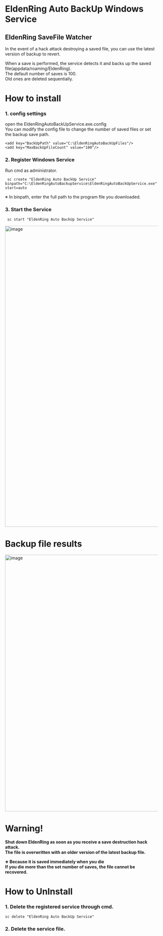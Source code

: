 # EldenRing Auto BackUp Windows Service

## EldenRing SaveFile Watcher
In the event of a hack attack destroying a saved file, you can use the latest version of backup to revert.  


When a save is performed, the service detects it and backs up the saved file(appdata/roaming/EldenRing).  
The default number of saves is 100.  
Old ones are deleted sequentially.  


# How to install
### 1. config settings
  open the EldenRingAutoBackUpService.exe.config  
  You can modify the config file to change the number of saved files or set the backup save path.  
  
  ~~~ 
  <add key="BackUpPath" value="C:\EldenRingAutoBackUpFiles"/>
  <add key="MaxBackUpFileCount" value="100"/>
  ~~~


### 2. Register Windows Service  

  Run cmd as administrator.  
  >   
     sc create "EldenRing Auto BackUp Service" binpath="C:\EldenRingAutoBackupService\EldenRingAutoBackUpService.exe" start=auto
  
   ※ In binpath, enter the full path to the program file you downloaded.

### 3. Start the Service  

  > 
     sc start "EldenRing Auto BackUp Service"  
     
     
   <img width="992" alt="image" src="https://user-images.githubusercontent.com/39667272/159204014-47c8c5e7-0927-4d7a-862d-844dd5901237.png">

# Backup file results  

<img width="846" alt="image" src="https://user-images.githubusercontent.com/39667272/159203546-c1dd2795-efef-4a76-908a-91a990493506.png">

# __Warning!__  
__Shut down EldenRing as soon as you receive a save destruction hack attack.__  
__The file is overwritten with an older version of the latest backup file.__  

__※ Because it is saved immediately when you die__  
__If you die more than the set number of saves, the file cannot be recovered.__  




# How to UnInstall
### 1. Delete the registered service through cmd.

> 
    sc delete "EldenRing Auto BackUp Service"

### 2. Delete the service file.


